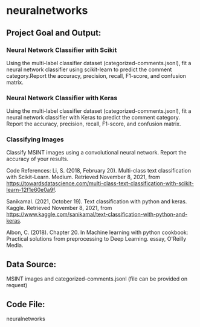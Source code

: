 # neuralnetworks

## Project Goal and Output:

### Neural Network Classifier with Scikit

Using the multi-label classifier dataset (categorized-comments.jsonl), fit a neural network classifier using scikit-learn to predict the comment category.Report the accuracy, precision, recall, F1-score, and confusion matrix.

### Neural Network Classifier with Keras

Using the multi-label classifier dataset (categorized-comments.jsonl), fit a neural network classifier with Keras to predict the comment category. Report the accuracy, precision, recall, F1-score, and confusion matrix.

### Classifying Images

Classify MSINT images using a convolutional neural network. Report the accuracy of your results.

Code References: Li, S. (2018, February 20). Multi-class text classification with Scikit-Learn. Medium. Retrieved November 8, 2021, from https://towardsdatascience.com/multi-class-text-classification-with-scikit-learn-12f1e60e0a9f.

Sanikamal. (2021, October 19). Text classification with python and keras. Kaggle. Retrieved November 8, 2021, from https://www.kaggle.com/sanikamal/text-classification-with-python-and-keras.

Albon, C. (2018). Chapter 20. In Machine learning with python cookbook: Practical solutions from preprocessing to Deep Learning. essay, O'Reilly Media.

## Data Source: 

MSINT images and categorized-comments.jsonl (file can be provided on request)

## Code File: 

neuralnetworks